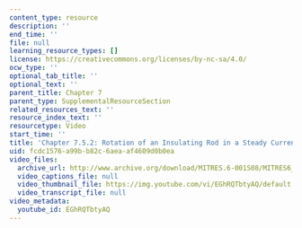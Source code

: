 ```yaml
---
content_type: resource
description: ''
end_time: ''
file: null
learning_resource_types: []
license: https://creativecommons.org/licenses/by-nc-sa/4.0/
ocw_type: ''
optional_tab_title: ''
optional_text: ''
parent_title: Chapter 7
parent_type: SupplementalResourceSection
related_resources_text: ''
resource_index_text: ''
resourcetype: Video
start_time: ''
title: 'Chapter 7.5.2: Rotation of an Insulating Rod in a Steady Current'
uid: fcdc1576-a99b-b82c-6aea-af4609d0b0ea
video_files:
  archive_url: http://www.archive.org/download/MITRES.6-001S08/MITRES6_001S08_7-5-2_300k.mp4
  video_captions_file: null
  video_thumbnail_file: https://img.youtube.com/vi/EGhRQTbtyAQ/default.jpg
  video_transcript_file: null
video_metadata:
  youtube_id: EGhRQTbtyAQ
---
```

